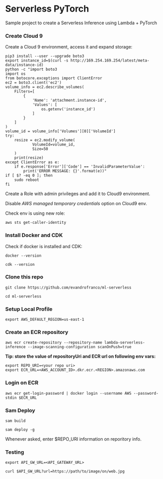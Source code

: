 # Serverless PyTorch

Sample project to create a Serverless Inference using Lambda + PyTorch

### Create Cloud 9

Create a Cloud 9 environment, access it and expand storage:

```
pip3 install --user --upgrade boto3
export instance_id=$(curl -s http://169.254.169.254/latest/meta-data/instance-id)
python -c "import boto3
import os
from botocore.exceptions import ClientError 
ec2 = boto3.client('ec2')
volume_info = ec2.describe_volumes(
    Filters=[
        {
            'Name': 'attachment.instance-id',
            'Values': [
                os.getenv('instance_id')
            ]
        }
    ]
)
volume_id = volume_info['Volumes'][0]['VolumeId']
try:
    resize = ec2.modify_volume(    
            VolumeId=volume_id,    
            Size=50
    )
    print(resize)
except ClientError as e:
    if e.response['Error']['Code'] == 'InvalidParameterValue':
        print('ERROR MESSAGE: {}'.format(e))"
if [ $? -eq 0 ]; then
    sudo reboot
fi
```

Create a Role with admin privileges and add it to Cloud9 environment.

Disable *AWS managed temporary credentials* option on Cloud9 env.

Check env is using new role:

```
aws sts get-caller-identity
```

### Install Docker and CDK

Check if docker is installed and CDK:

```
docker --version

cdk --version
```

### Clone this repo

```
git clone https://github.com/evandrofranco/ml-serverless

cd ml-serverless
```

### Setup Local Profile

```
export AWS_DEFAULT_REGION=us-east-1
```

### Create an ECR repository

```
aws ecr create-repository --repository-name lambda-serverless-inference --image-scanning-configuration scanOnPush=true
```

**Tip: store the value of repositoryUri and ECR url on following env vars:**

```
export REPO_URI=<your repo uri>
export ECR_URL=<AWS_ACCOUNT_ID>.dkr.ecr.<REGION>.amazonaws.com
```

### Login on ECR

```
aws ecr get-login-password | docker login --username AWS --password-stdin $ECR_URL
```

### Sam Deploy

```
sam build

sam deploy -g
```

Whenever asked, enter $REPO_URI information on reporitory info.

### Testing

```
export API_GW_URL=<API_GATEWAY_URL>

curl $API_GW_URL?url=https://path/to/image/on/web.jpg
```